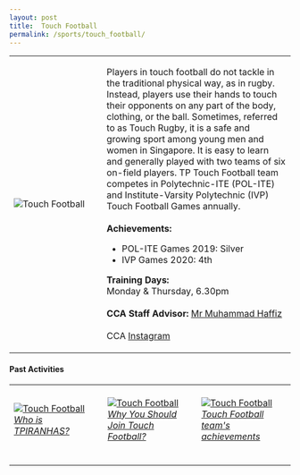 ```yaml
---
layout: post
title:  Touch Football
permalink: /sports/touch_football/
---
```


<table>
    <tr>
        <td style="width:33%"><image src="/images/CCA_touch_football.jpg" style="display:block;margin-left:auto;margin-right:auto;" alt="Touch Football"></image></td>
        <td>
            <p>
                Players in touch football do not tackle in the traditional physical way, as in rugby. Instead, players use their hands to touch their opponents on any part of the body, clothing, or the ball. Sometimes, referred to as Touch Rugby, it is a safe and growing sport among young men and women in Singapore. It is easy to learn and generally played with two teams of six on-field players. TP Touch Football team competes in Polytechnic-ITE (POL-ITE) and Institute-Varsity Polytechnic (IVP) Touch Football Games annually.<br>
                <br>
                <b>Achievements:</b><br>
                <ul>
                    <li>POL-ITE Games 2019: Silver</li>
                    <li>IVP Games 2020: 4th</li>
                </ul>
            </p>
            <p>
                <b>Training Days:</b><br>
                Monday & Thursday, 6.30pm<br>
                <br>
                <b>CCA Staff Advisor:</b> <a href="mailto:mdhaffiz@tp.edu.sg">Mr Muhammad Haffiz</a><br>
                <br>
                CCA <a href="https://www.instagram.com/tpiranhas">Instagram</a>
            </p>
        </td>
    </tr>
</table>

#### Past Activities

<table>
    <tr>
        <td style="width:33%"><br>
            <a href="https://www.instagram.com/p/COXHyPJHWC5/">
                <image src="/images/CCA-tfb-ig4.png" style="display:block;margin-left:auto;margin-right:auto;" alt="Touch Football">
                <h6 style="margin-top:0%">Who is TPIRANHAS?</h6>    
                </image>
            </a>
        </td>
        <td style="width:33%"><br>
            <a href="https://www.instagram.com/p/B_4LtlvHj63/">
                <image src="/images/CCA-Touch_IG1.png" style="display:block;margin-left:auto;margin-right:auto;" alt="Touch Football">
                <h6 style="margin-top:0%">Why You Should Join Touch Football?</h6>
                </image>
            </a>
        </td>
        <td style="width:33%"><br>
            <a href="https://www.instagram.com/p/B_jSix2H8Sv/">
                <image src="/images/CCA-Touch_IG2.png" style="display:block;margin-left:auto;margin-right:auto;" alt="Touch Football">
                <h6 style="margin-top:0%">Touch Football team's achievements</h6>
                </image>
            </a>
        </td>
    </tr>
</table>
